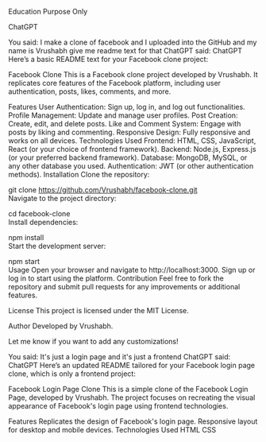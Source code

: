 Education Purpose Only

ChatGPT

You said:
I make a clone of facebook and I uploaded into the GitHub and my name is Vrushabh give me readme text for that
ChatGPT said:
ChatGPT
Here’s a basic README text for your Facebook clone project:

Facebook Clone
This is a Facebook clone project developed by Vrushabh. It replicates core features of the Facebook platform, including user authentication, posts, likes, comments, and more.

Features
User Authentication: Sign up, log in, and log out functionalities.
Profile Management: Update and manage user profiles.
Post Creation: Create, edit, and delete posts.
Like and Comment System: Engage with posts by liking and commenting.
Responsive Design: Fully responsive and works on all devices.
Technologies Used
Frontend: HTML, CSS, JavaScript, React (or your choice of frontend framework).
Backend: Node.js, Express.js (or your preferred backend framework).
Database: MongoDB, MySQL, or any other database you used.
Authentication: JWT (or other authentication methods).
Installation
Clone the repository:

git clone https://github.com/Vrushabh/facebook-clone.git  
Navigate to the project directory:

cd facebook-clone  
Install dependencies:

npm install  
Start the development server:

npm start  
Usage
Open your browser and navigate to http://localhost:3000.
Sign up or log in to start using the platform.
Contribution
Feel free to fork the repository and submit pull requests for any improvements or additional features.

License
This project is licensed under the MIT License.

Author
Developed by Vrushabh.

Let me know if you want to add any customizations!






You said:
It's just a login page and it's just a frontend
ChatGPT said:
ChatGPT
Here’s an updated README tailored for your Facebook login page clone, which is only a frontend project:

Facebook Login Page Clone
This is a simple clone of the Facebook Login Page, developed by Vrushabh. The project focuses on recreating the visual appearance of Facebook's login page using frontend technologies.

Features
Replicates the design of Facebook's login page.
Responsive layout for desktop and mobile devices.
Technologies Used
HTML
CSS
